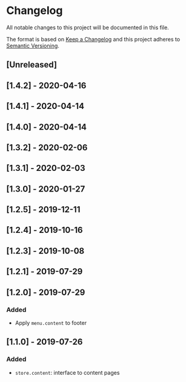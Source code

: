 # Changelog

All notable changes to this project will be documented in this file.

The format is based on [Keep a Changelog](http://keepachangelog.com/en/1.0.0/)
and this project adheres to [Semantic Versioning](http://semver.org/spec/v2.0.0.html).

## [Unreleased]

## [1.4.2] - 2020-04-16

## [1.4.1] - 2020-04-14

## [1.4.0] - 2020-04-14

## [1.3.2] - 2020-02-06

## [1.3.1] - 2020-02-03

## [1.3.0] - 2020-01-27

## [1.2.5] - 2019-12-11

## [1.2.4] - 2019-10-16

## [1.2.3] - 2019-10-08

## [1.2.1] - 2019-07-29

## [1.2.0] - 2019-07-29

### Added

- Apply `menu.content` to footer

## [1.1.0] - 2019-07-26

### Added

- `store.content`: interface to content pages